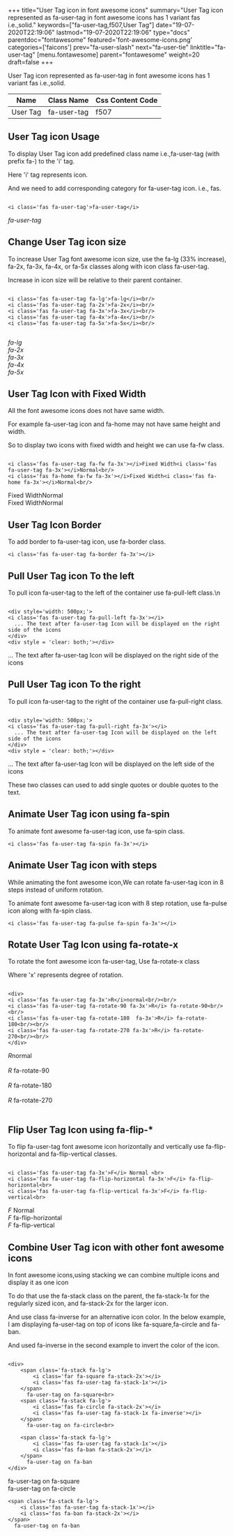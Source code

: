 +++
title="User Tag icon in font awesome icons"
summary="User Tag icon represented as fa-user-tag in font awesome icons has 1 variant fas i.e.,solid."
keywords=["fa-user-tag,f507,User Tag"]
date="19-07-2020T22:19:06"
lastmod="19-07-2020T22:19:06"
type="docs"
parentdoc="fontawesome"
featured='font-awesome-icons.png'
categories=['faicons']
prev="fa-user-slash"
next="fa-user-tie"
linktitle="fa-user-tag"
[menu.fontawesome]
parent="fontawesome"
weight=20
draft=false
+++


User Tag icon represented as fa-user-tag in font awesome icons has 1 variant fas i.e.,solid.

<div class='table-responsive'><table class='table'><thead><tr><th>Name</th><th>Class Name</th><th>Css Content Code</th></tr></thead><tbody><tr><td>User Tag</td><td>fa-user-tag</td><td>f507</td></tr></tbody></table></div>



## User Tag icon Usage

To display User Tag icon add predefined class name i.e.,fa-user-tag (with prefix fa-) to the 'i' tag.

Here 'i' tag represents icon.

And we need to add corresponding category for fa-user-tag icon. i.e., fas.


```

<i class='fas fa-user-tag'>fa-user-tag</i>
```

<i class='fas fa-user-tag'>fa-user-tag</i>




## Change User Tag icon size
To increase User Tag font awesome icon size, use the fa-lg (33% increase), fa-2x, fa-3x, fa-4x, or fa-5x classes along with icon class fa-user-tag.

Increase in icon size will be relative to their parent container. 

```

<i class='fas fa-user-tag fa-lg'>fa-lg</i><br/>
<i class='fas fa-user-tag fa-2x'>fa-2x</i><br/>
<i class='fas fa-user-tag fa-3x'>fa-3x</i><br/>
<i class='fas fa-user-tag fa-4x'>fa-4x</i><br/>
<i class='fas fa-user-tag fa-5x'>fa-5x</i><br/>
            
```

<i class='fas fa-user-tag fa-lg'>fa-lg</i><br/>
<i class='fas fa-user-tag fa-2x'>fa-2x</i><br/>
<i class='fas fa-user-tag fa-3x'>fa-3x</i><br/>
<i class='fas fa-user-tag fa-4x'>fa-4x</i><br/>
<i class='fas fa-user-tag fa-5x'>fa-5x</i><br/>
            



## User Tag Icon with Fixed Width 

All the font awesome icons does not have same width.

For example fa-user-tag icon and fa-home may not have same height and width.

So to display two icons with fixed width and height we can use fa-fw class.


```

<i class='fas fa-user-tag fa-fw fa-3x'></i>Fixed Width<i class='fas fa-user-tag fa-3x'></i>Normal<br/>
<i class='fas fa-home fa-fw fa-3x'></i>Fixed Width<i class='fas fa-home fa-3x'></i>Normal<br/>
```

<i class='fas fa-user-tag fa-fw fa-3x'></i>Fixed Width<i class='fas fa-user-tag fa-3x'></i>Normal<br/>
<i class='fas fa-home fa-fw fa-3x'></i>Fixed Width<i class='fas fa-home fa-3x'></i>Normal<br/>



## User Tag Icon Border 

To add border to fa-user-tag icon, use fa-border class.


```
<i class='fas fa-user-tag fa-border fa-3x'></i>

```
<i class='fas fa-user-tag fa-border fa-3x'></i>





## Pull User Tag icon To the left

To pull icon fa-user-tag to the left of the container use fa-pull-left class.\n

```

<div style='width: 500px;'>
<i class='fas fa-user-tag fa-pull-left fa-3x'></i>
  ... The text after fa-user-tag Icon will be displayed on the right side of the icons
</div>
<div style = 'clear: both;'></div>
```

<div style='width: 500px;'>
<i class='fas fa-user-tag fa-pull-left fa-3x'></i>
  ... The text after fa-user-tag Icon will be displayed on the right side of the icons
</div>
<div style = 'clear: both;'></div>




## Pull User Tag icon To the right
To pull icon fa-user-tag to the right of the container use fa-pull-right class.

```

<div style='width: 500px;'>
<i class='fas fa-user-tag fa-pull-right fa-3x'></i>
  ... The text after fa-user-tag Icon will be displayed on the left side of the icons
</div>
<div style = 'clear: both;'></div>
```

<div style='width: 500px;'>
<i class='fas fa-user-tag fa-pull-right fa-3x'></i>
  ... The text after fa-user-tag Icon will be displayed on the left side of the icons
</div>
<div style = 'clear: both;'></div>

These two classes can used to add single quotes or double quotes to the text.


## Animate User Tag icon using fa-spin
To animate font awesome fa-user-tag icon, use fa-spin class.

```
<i class='fas fa-user-tag fa-spin fa-3x'></i>
```
<i class='fas fa-user-tag fa-spin fa-3x'></i>




## Animate User Tag icon with steps
While animating the font awesome icon,We can rotate fa-user-tag icon in 8 steps instead of uniform rotation.

To animate font awesome fa-user-tag icon with 8 step rotation, use fa-pulse icon along with fa-spin class.


```
<i class='fas fa-user-tag fa-pulse fa-spin fa-3x'></i>

```
<i class='fas fa-user-tag fa-pulse fa-spin fa-3x'></i>





## Rotate User Tag Icon using fa-rotate-x
To rotate the font awesome icon fa-user-tag, Use fa-rotate-x class

Where 'x' represents degree of rotation.


```

<div>
<i class='fas fa-user-tag fa-3x'>R</i>normal<br/><br/>
<i class='fas fa-user-tag fa-rotate-90 fa-3x'>R</i> fa-rotate-90<br/><br/> 
<i class='fas fa-user-tag fa-rotate-180  fa-3x'>R</i> fa-rotate-180<br/><br/> 
<i class='fas fa-user-tag fa-rotate-270 fa-3x'>R</i> fa-rotate-270<br/><br/>
</div>
```

<div>
<i class='fas fa-user-tag fa-3x'>R</i>normal<br/><br/>
<i class='fas fa-user-tag fa-rotate-90 fa-3x'>R</i> fa-rotate-90<br/><br/> 
<i class='fas fa-user-tag fa-rotate-180  fa-3x'>R</i> fa-rotate-180<br/><br/> 
<i class='fas fa-user-tag fa-rotate-270 fa-3x'>R</i> fa-rotate-270<br/><br/>
</div>




## Flip User Tag Icon using fa-flip-*
To flip fa-user-tag font awesome icon horizontally and vertically use fa-flip-horizontal and fa-flip-vertical classes. 

```

<i class='fas fa-user-tag fa-3x'>F</i> Normal <br>
<i class='fas fa-user-tag fa-flip-horizontal fa-3x'>F</i> fa-flip-horizontal<br>
<i class='fas fa-user-tag fa-flip-vertical fa-3x'>F</i> fa-flip-vertical<br>
```

<i class='fas fa-user-tag fa-3x'>F</i> Normal <br>
<i class='fas fa-user-tag fa-flip-horizontal fa-3x'>F</i> fa-flip-horizontal<br>
<i class='fas fa-user-tag fa-flip-vertical fa-3x'>F</i> fa-flip-vertical<br>




## Combine User Tag icon with other font awesome icons
In font awesome icons,using stacking we can combine multiple icons and display it as one icon 

To do that use the fa-stack class on the parent, the fa-stack-1x for the regularly sized icon, and fa-stack-2x for the larger icon.

And use class fa-inverse for an alternative icon color. 
In the below example, I am displaying fa-user-tag on top of icons like fa-square,fa-circle and fa-ban.

And used fa-inverse in the second example to invert the color of the icon.

```

<div>
    <span class='fa-stack fa-lg'>
        <i class='far fa-square fa-stack-2x'></i>
        <i class='fas fa-user-tag fa-stack-1x'></i>
    </span>
      fa-user-tag on fa-square<br>
    <span class='fa-stack fa-lg'>
        <i class='fas fa-circle fa-stack-2x'></i>
        <i class='fas fa-user-tag fa-stack-1x fa-inverse'></i>
    </span>
      fa-user-tag on fa-circle<br>

    <span class='fa-stack fa-lg'>
        <i class='fas fa-user-tag fa-stack-1x'></i>
        <i class='fas fa-ban fa-stack-2x'></i>
    </span>
      fa-user-tag on fa-ban
</div>
```

<div>
    <span class='fa-stack fa-lg'>
        <i class='far fa-square fa-stack-2x'></i>
        <i class='fas fa-user-tag fa-stack-1x'></i>
    </span>
      fa-user-tag on fa-square<br>
    <span class='fa-stack fa-lg'>
        <i class='fas fa-circle fa-stack-2x'></i>
        <i class='fas fa-user-tag fa-stack-1x fa-inverse'></i>
    </span>
      fa-user-tag on fa-circle<br>

    <span class='fa-stack fa-lg'>
        <i class='fas fa-user-tag fa-stack-1x'></i>
        <i class='fas fa-ban fa-stack-2x'></i>
    </span>
      fa-user-tag on fa-ban
</div>







